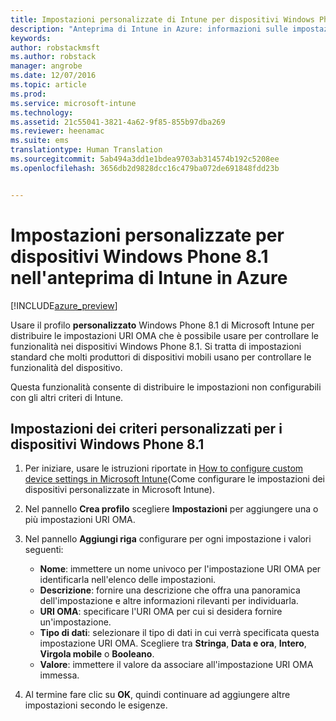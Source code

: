 ```yaml
---
title: Impostazioni personalizzate di Intune per dispositivi Windows Phone 8.1 | Anteprima di Intune in Azure | Documentazione Microsoft
description: "Anteprima di Intune in Azure: informazioni sulle impostazioni che è possibile usare in un profilo personalizzato Windows Phone 8.1."
keywords: 
author: robstackmsft
ms.author: robstack
manager: angrobe
ms.date: 12/07/2016
ms.topic: article
ms.prod: 
ms.service: microsoft-intune
ms.technology: 
ms.assetid: 21c55041-3821-4a62-9f85-855b97dba269
ms.reviewer: heenamac
ms.suite: ems
translationtype: Human Translation
ms.sourcegitcommit: 5ab494a3dd1e1bdea9703ab314574b192c5208ee
ms.openlocfilehash: 3656db2d9828dcc16c479ba072de691848fdd23b


---
```


# <a name="custom-settings-for-windows-phone-81-devices-in-intune-azure-preview"></a>Impostazioni personalizzate per dispositivi Windows Phone 8.1 nell'anteprima di Intune in Azure

[!INCLUDE[azure_preview](../includes/azure_preview.md)]

Usare il profilo **personalizzato** Windows Phone 8.1 di Microsoft Intune per distribuire le impostazioni URI OMA che è possibile usare per controllare le funzionalità nei dispositivi Windows Phone 8.1. Si tratta di impostazioni standard che molti produttori di dispositivi mobili usano per controllare le funzionalità del dispositivo.

Questa funzionalità consente di distribuire le impostazioni non configurabili con gli altri criteri di Intune.

## <a name="custom-policy-settings-for-windows-phone-81-devices"></a>Impostazioni dei criteri personalizzati per i dispositivi Windows Phone 8.1

1. Per iniziare, usare le istruzioni riportate in [How to configure custom device settings in Microsoft Intune](how-to-configure-custom-settings.md)(Come configurare le impostazioni dei dispositivi personalizzate in Microsoft Intune).
2. Nel pannello **Crea profilo** scegliere **Impostazioni** per aggiungere una o più impostazioni URI OMA.
3. Nel pannello **Aggiungi riga** configurare per ogni impostazione i valori seguenti:
    - **Nome**: immettere un nome univoco per l'impostazione URI OMA per identificarla nell'elenco delle impostazioni.
    - **Descrizione**: fornire una descrizione che offra una panoramica dell'impostazione e altre informazioni rilevanti per individuarla.
    - **URI OMA**: specificare l'URI OMA per cui si desidera fornire un'impostazione.
    - **Tipo di dati**: selezionare il tipo di dati in cui verrà specificata questa impostazione URI OMA. Scegliere tra **Stringa**, **Data e ora**, **Intero**, **Virgola mobile** o **Booleano**.
    - **Valore**: immettere il valore da associare all'impostazione URI OMA immessa.

4. Al termine fare clic su **OK**, quindi continuare ad aggiungere altre impostazioni secondo le esigenze.



<!--HONumber=Feb17_HO1-->


